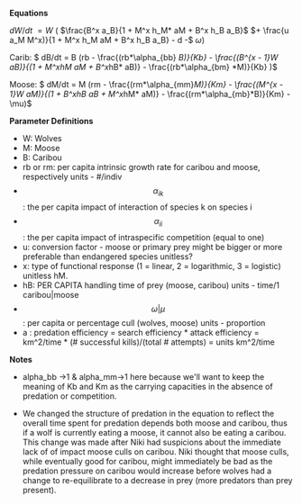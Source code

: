 **Equations**

$dW/dt$ $= W$ $($ $\frac{B^x a_B}{1 + M^x h_M* aM + B^x h_B a_B}$ $+ \frac{u a_M M^x)}{1 + M^x h_M aM + B^x h_B a_B} - d -$ $\omega)$
   
Carib: $ dB/dt = B (rb - \frac{(rb*\alpha_{bb} *B)}{Kb} - \frac{(B^{x - 1}*W *aB)}{(1 + M^x*hM* aM + B^x*hB* aB)} - \frac{(rb*\alpha_{bm} *M)}{Kb} )$
   
Moose: $ dM/dt = M (rm - \frac{(rm*\alpha_{mm}*M)}{Km} - \frac{(M^{x - 1}*W *aM)}{(1 + B^x*hB* aB + M^x*hM* aM)} - \frac{(rm*\alpha_{mb}*B)}{Km} - \mu)$

**Parameter Definitions**

+ W: Wolves
+ M: Moose 
+ B: Caribou
+ rb or rm: per capita intrinsic growth rate for caribou and moose, respectively units - #/indiv
+ $$\alpha_{ik}$$: the per capita impact of interaction of species k on species i  
+ $$\alpha_{ii}$$: the per capita impact of intraspecific competition (equal to one)
+ u: conversion factor - moose or primary prey might be bigger or more preferable than endangered species unitless?
+ x: type of functional response (1 = linear, 2 = logarithmic, 3 = logistic)  unitless
hM.
+ hB: PER CAPITA handling time of prey (moose, caribou) units - time/1 caribou|moose
+ $$\omega | \mu$$: per capita or percentage cull (wolves, moose) units - proportion
+ a :  predation efficiency = search efficiency * attack efficiency = km^2/time * (# successful kills)/(total # attempts) = units  km^2/time

**Notes**

+ alpha_bb ->1 & alpha_mm->1 here because we'll want to keep the meaning of Kb and Km as the carrying capacities in the absence of predation or competition.

+ We changed the structure of predation in the equation to reflect the overall time spent for predation depends both moose and caribou, thus if a wolf is currently eating a moose,  it cannot also be eating a caribou. This change was made after Niki had suspicions about the immediate lack of of impact moose culls on caribou. Niki thought that moose culls, while eventually good for caribou, might immediately be bad as the predation pressure on caribou would increase before wolves had a change to re-equilibrate to a decrease in prey (more predators than prey present).

